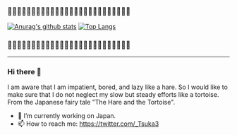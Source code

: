### 🐰🌰🐰🌰🐰🌰🐰🌰🐰🌰🐰🌰🐰🌰🐰🌰🐰🌰🐰🌰🐰🌰🐰🌰🐰🌰  
[![Anurag's github stats](https://github-readme-stats.vercel.app/api?username=Ishizuka427&show_icons=true&theme=gruvbox)](https://github.com/anuraghazra/github-readme-stats)
[![Top Langs](https://github-readme-stats.vercel.app/api/top-langs/?username=Ishizuka427&layout=compact&theme=gruvbox)](https://github.com/anuraghazra/github-readme-stats)  
### 🐰🌰🐰🌰🐰🌰🐰🌰🐰🌰🐰🌰🐰🌰🐰🌰🐰🌰🐰🌰🐰🌰🐰🌰🐰🌰
---

### Hi there 👋

<!--
**Ishizuka427/Ishizuka427** is a ✨ _special_ ✨ repository because its `README.md` (this file) appears on your GitHub profile.

Here are some ideas to get you started:
-->
I am aware that I am impatient, bored, and lazy like a hare. So I would like to make sure that I do not neglect my slow but steady efforts like a tortoise. From the Japanese fairy tale "The Hare and the Tortoise".

- 🔭 I’m currently working on Japan.
- 📫 How to reach me: https://twitter.com/_Tsuka3
